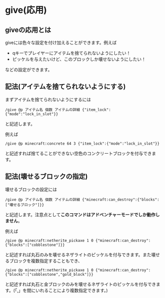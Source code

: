 # give(応用)

## giveの応用とは
giveには色々な設定を付け加えることができます。例えば

- qキーでプレイヤーにアイテムを捨てられないようにしたい！
- ピッケルを与えたいけど、このブロックしか壊せないようにしたい！

などの設定ができます。

## 記法(アイテムを捨てられないようにする)
まずアイテムを捨てられないようにするには

```
/give @p アイテム名 個数 アイテムの詳細 {"item_lock":{"mode":"lock_in_slot"}}
```

と記述します。

例えば

```
/give @p minecraft:concrete 64 3 {"item_lock":{"mode":"lock_in_slot"}}
```

と記述すれば捨てることができない空色のコンクリートブロックを付与できます。

## 記法(壊せるブロックの指定)
壊せるブロックの設定には

```
/give @p アイテム名 個数 アイテムの詳細 {"minecraft:can_destroy":{"blocks":["壊せるブロック"]}}
```

と記述します。注意点として**このコマンドはアドベンチャーモードでしか動作しません**。

例えば

```
/give @p minecraft:netherite_pickaxe 1 0 {"minecraft:can_destroy":{"blocks":["cobblestone"]}}
```

と記述すれば丸石のみを壊せるネザライトのピッケルを付与できます。また壊せるブロックを複数指定することもでき、

```
/give @p minecraft:netherite_pickaxe 1 0 {"minecraft:can_destroy":{"blocks":["cobblestone","gold_block"]}}
```

と記述すれば丸石と金ブロックのみを壊せるネザライトのピッケルを付与できます。(「,」を間にいれることにより複数指定できます。)